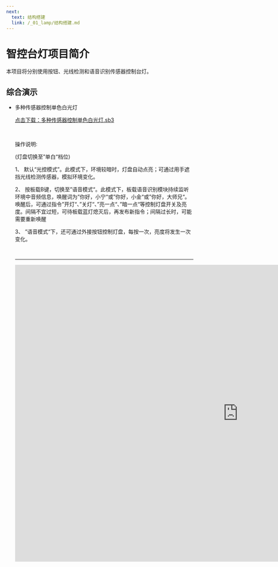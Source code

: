 ```yaml
---
next:
  text: 结构搭建
  link: /_01_lamp/结构搭建.md
---
```


# 智控台灯项目简介

本项目将分别使用按钮、光线检测和语音识别传感器控制台灯。

## 综合演示

- 多种传感器控制单色白光灯

  <a href="/tutorial/cfdsx/sb3/01/多种传感器控制单色白光灯.sb3">点击下载：多种传感器控制单色白光灯.sb3</a>

  <br>

  操作说明:

  (灯盘切换至”单白“档位)

  1、  默认“光控模式”。此模式下，环境较暗时，灯盘自动点亮；可通过用手遮挡光线检测传感器，模拟环境变化。

  2、  按板载B键，切换至”语音模式“。此模式下，板载语音识别模块持续监听环境中音频信息，唤醒词为”你好，小宁“或”你好，小金“或”你好，大师兄“。唤醒后，可通过指令”开灯“、”关灯“、”亮一点“、”暗一点“等控制灯盘开关及亮度。间隔不宜过短，可待板载蓝灯熄灭后，再发布新指令；间隔过长时，可能需要重新唤醒

  3、  ”语音模式“下，还可通过外接按钮控制灯盘，每按一次，亮度将发生一次变化。 

  <br>
  <hr>

  <iframe src="https://www.bilibili.com/video/BV1cgDpYAEnQ/?spm_id_from=333.999.0.0&vd_source=d34a80bae9d64a0c5a0716bd47877802" width="1200"  height="800" frameborder="no"/>
  


